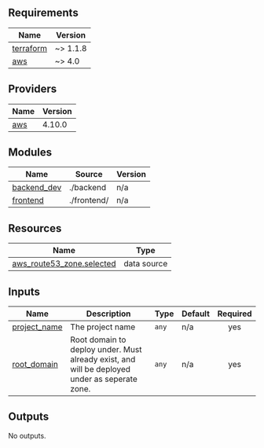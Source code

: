 <!-- BEGIN_TF_DOCS -->
## Requirements

| Name | Version |
|------|---------|
| <a name="requirement_terraform"></a> [terraform](#requirement\_terraform) | ~> 1.1.8 |
| <a name="requirement_aws"></a> [aws](#requirement\_aws) | ~> 4.0 |

## Providers

| Name | Version |
|------|---------|
| <a name="provider_aws"></a> [aws](#provider\_aws) | 4.10.0 |

## Modules

| Name | Source | Version |
|------|--------|---------|
| <a name="module_backend_dev"></a> [backend\_dev](#module\_backend\_dev) | ./backend | n/a |
| <a name="module_frontend"></a> [frontend](#module\_frontend) | ./frontend/ | n/a |

## Resources

| Name | Type |
|------|------|
| [aws_route53_zone.selected](https://registry.terraform.io/providers/hashicorp/aws/latest/docs/data-sources/route53_zone) | data source |

## Inputs

| Name | Description | Type | Default | Required |
|------|-------------|------|---------|:--------:|
| <a name="input_project_name"></a> [project\_name](#input\_project\_name) | The project name | `any` | n/a | yes |
| <a name="input_root_domain"></a> [root\_domain](#input\_root\_domain) | Root domain to deploy under. Must already exist, and will be deployed under as seperate zone. | `any` | n/a | yes |

## Outputs

No outputs.
<!-- END_TF_DOCS -->